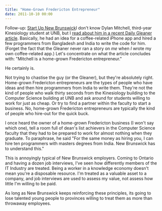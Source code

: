 ```yaml
---
title: "Home-Grown Fredericton Entrepreneur"
date: 2011-10-10 00:00
---
```


Follow-up: [Start Up New Brunswick](https://ashfurrow.com/index.php/2011/10/start-up-new-brunswick/)I don't know Dylan Mitchell, third-year Kinesiology student at UNB, but I [read about him in a recent Daily Gleaner article](http://dailygleaner.canadaeast.com/rss/article/1446613). Basically, he had an idea for a coffee-related iPhone app and hired a few programmers from Bangladesh and India to write the code for him. (Forget the fact that the Gleaner never ran a story on _me_ when _I_ wrote my own coffee-related app.) Let's concentrate on what the article concludes with: "Mitchell is a home-grown Fredericton entrepreneur."

He certainly is.

Not trying to chastise the guy (or the Gleaner), but they're absolutely right. Home-grown Fredericton entrepreneurs are the types of people who have ideas and then hire programmers from India to write them. They're not the kind of people who walk thirty seconds from the Kinesiology building to the Computer Science building at UNB and ask around for students willing to work for just as cheap. Or try to find a partner within the faculty to start a business. No, home-grown Fredericton entrepreneurs are typically the kind of people who hire-out for the quick buck.

I once heard the owner of a home-grown Fredericton business (I won't say which one), tell a room full of dean's list achievers in the Computer Science faculty that they had to be prepared to work for almost nothing when they graduate. To paraphrase, he said "For the same money as hiring you, I can hire ten programmers with masters degrees from India. New Brunswick has to understand this."

This is annoyingly typical of New Brunswick employers. Coming to Ontario and having a dozen job interviews, I've seen how differently members of the IT Industry are treated. Being a worker in a knowledge economy doesn't mean you're a disposable resource. I'm treated as a valuable asset to a company, and job interviews are used to assess my value, not assess how little I'm willing to be paid.

As long as New Brunswick keeps reinforcing these principles, its going to lose talented young people to provinces willing to treat them as more than throwaway employees.

<!-- more -->
